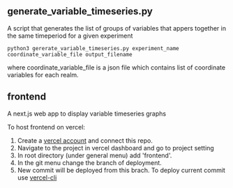 ## generate_variable_timeseries.py
A script that generates the list of groups of variables that appers together in the same timeperiod for a given experiment

```python3 gererate_variable_timeseries.py experiment_name coordinate_variable_file output_filename```

where coordinate_variable_file is a json file which contains list of coordinate variables for each realm.

## frontend
A next.js web app to display variable timeseries graphs

To host frontend on vercel:
1. Create a [vercel account](https://vercel.com/new?utm_medium=default-template&filter=next.js&utm_source=create-next-app&utm_campaign=create-next-app-readme) and connect this repo.
2. Navigate to the project in vercel dashboard and go to project setting
3. In root directory (under general menu) add 'frontend'.
4. In the git menu change the branch of deployment.
5. New commit will be deployed from this brach. To deploy current commit use [vercel-cli](https://vercel.com/docs/cli/deploying-from-cli)
